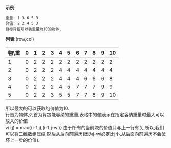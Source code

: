 **示例**:  
```
重量: 1 3 6 5 3
价值: 2 2 4 5 3
目标背包可以装重量为10的物体.  
```  
**列表**:(row,col)  

物\重|0|1  |2  |3  |4  |5  |6  |7  |8  |9  |10
---|---|---|---|---|---|---|---|---|---|---|---
1  |0  |2  |2  |2  |2  |2  |2  |2  |2  |2  |2
2  |0  |2  |2  |2  |4  |4  |4  |4  |4  |4  |4
3  |0  |2  |2  |2  |4  |4  |4  |6  |6  |6  |8
4  |0  |2  |2  |2  |4  |5  |7  |7  |7  |9  |9
5  |0  |2  |2  |3  |5  |5  |7  |7  |8  |9  |10  

所以最大的可以获取的价值为10.  
行首为物体,列首为背包能容纳的重量,表格中的值表示在指定容纳重量时最大可以放入的价值  
v(i,j) = max{(i-1,j),(i-1,j-wi)}
由于所有的当前块的价值只与上一行有关,所以,我们可以将二维数组压缩,然后从后向前遍历(因为j-wi必定比j小,从后面向前遍历不会破坏上一步的价值).  
